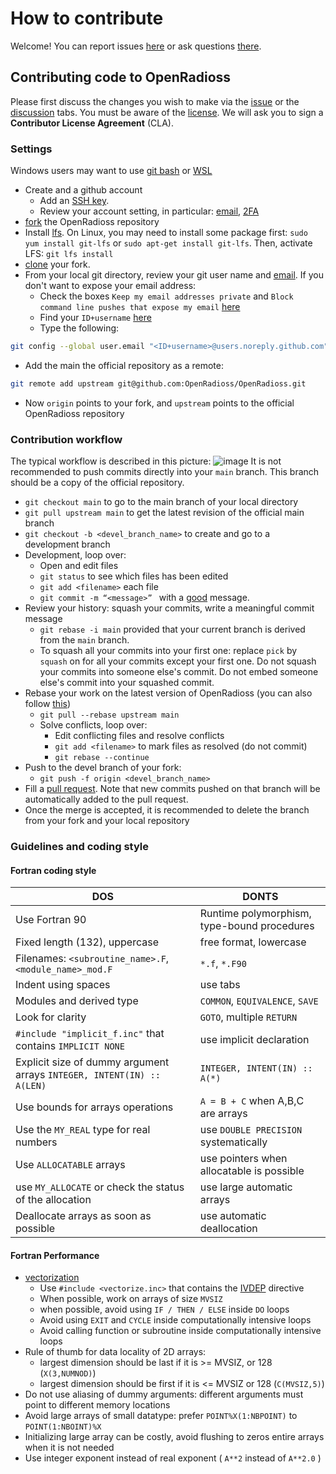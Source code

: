 # How to contribute

Welcome! You can report issues [here](https://github.com/OpenRadioss/OpenRadioss/issues) or ask questions [there](https://github.com/OpenRadioss/OpenRadioss/discussions).

## Contributing code to OpenRadioss

Please first discuss the changes you wish to make via the [issue](https://github.com/OpenRadioss/OpenRadioss/issues) or the [discussion](https://github.com/OpenRadioss/OpenRadioss/discussions) tabs.
You must be aware of the [license](./LICENSE.md). We will ask you to sign a **Contributor License Agreement** (CLA).

### Settings

Windows users may want to use [git bash](https://gitforwindows.org/) or [WSL](https://docs.microsoft.com/en-us/windows/wsl/install)
* Create and a github account
    * Add an [SSH key](https://docs.github.com/en/authentication/connecting-to-github-with-ssh/generating-a-new-ssh-key-and-adding-it-to-the-ssh-agent). 
    * Review your account setting, in particular: [email](https://docs.github.com/en/account-and-profile/setting-up-and-managing-your-github-user-account/managing-email-preferences/setting-your-commit-email-address), [2FA](https://docs.github.com/en/authentication/securing-your-account-with-two-factor-authentication-2fa/configuring-two-factor-authentication)
* [fork](https://docs.github.com/en/get-started/quickstart/fork-a-repo) the OpenRadioss repository
* Install [lfs](https://git-lfs.github.com/). On Linux, you may need to install some package first: `sudo yum install git-lfs` or `sudo apt-get install git-lfs`. Then, activate LFS: `git lfs install`
* [clone](https://docs.github.com/en/repositories/creating-and-managing-repositories/cloning-a-repository) your fork.
* From your local git directory, review your git user name and [email](https://docs.github.com/en/account-and-profile/setting-up-and-managing-your-github-user-account/managing-email-preferences/setting-your-commit-email-address). If you don't want to expose your email address: 
    * Check the boxes `Keep my email addresses private` and  `Block command line pushes that expose my email` [here](https://github.com/settings/emails)
    * Find your `ID+username` [here](https://github.com/settings/emails)
    * Type the following:
```bash
git config --global user.email "<ID+username>@users.noreply.github.com"
```
* Add the main the official repository as a remote: 
```bash
git remote add upstream git@github.com:OpenRadioss/OpenRadioss.git
```
* Now `origin` points to your fork, and `upstream` points to the official OpenRadioss repository

### Contribution workflow 

The typical workflow is described in this picture:
![image](/doc/workflow.png)
It is not recommended to push commits directly into your `main` branch. This branch should be a copy of the official repository. 

* `git checkout main` to go to the main branch of your local directory
* `git pull upstream main` to get the latest revision of the official main branch
* `git checkout -b <devel_branch_name>` to create and go to a development branch   
* Development, loop over:  
    * Open and edit files  
    * `git status` to see which files has been edited  
    * `git add <filename>` each file
    * `git commit -m “<message>” `  with a [good](https://openpbs.atlassian.net/wiki/spaces/DG/pages/6193155/How+To+Write+a+Good+Git+Commit+Message) message.
* Review your history: squash your commits, write a meaningful commit message  
    * `git rebase -i main` provided that your current branch is derived from the `main` branch. 
    *  To squash all your commits into your first one: replace `pick` by `squash` on for all your commits except your first one. Do not squash your commits into someone else's commit. Do not embed someone else's commit into your squashed commit. 
* Rebase your work on the latest version of OpenRadioss (you can also follow [this](https://openpbs.atlassian.net/wiki/spaces/DG/pages/1183744006/Rebasing+Your+Dev+Branch))
    * `git pull --rebase upstream main`  
    * Solve conflicts, loop over:  
       * Edit conflicting files and resolve conflicts 
       * `git add <filename>` to mark files as resolved (do not commit)
       * `git rebase --continue`  
* Push to the devel branch of your fork: 
    * `git push -f origin <devel_branch_name>` 
* Fill a [pull request](https://docs.github.com/en/pull-requests/collaborating-with-pull-requests/proposing-changes-to-your-work-with-pull-requests/creating-a-pull-request). Note that new commits pushed on that branch will be automatically added to the pull request. 
* Once the merge is accepted, it is recommended to delete the branch from your fork and your local repository  

### Guidelines and coding style

#### Fortran coding style

| DOS                   | DONTS                       |
|-----------------------|-----------------------------|
| Use Fortran 90  |  Runtime polymorphism, type-bound procedures|
| Fixed length (132), uppercase    |  free format, lowercase                           |
| Filenames: `<subroutine_name>.F`, `<module_name>_mod.F` |`*.f`, `*.F90`   |
| Indent using spaces | use tabs | 
| Modules and derived type   |`COMMON`, `EQUIVALENCE`, `SAVE`|
| Look for clarity                        |`GOTO`, multiple `RETURN` | 
| `#include "implicit_f.inc"` that contains `IMPLICIT NONE` | use implicit declaration |
| Explicit size of dummy argument arrays  `INTEGER, INTENT(IN) :: A(LEN)`  | `INTEGER, INTENT(IN) :: A(*)` |
| Use bounds for arrays operations | `A = B + C` when A,B,C are arrays     |
| Use the `MY_REAL` type for real numbers  | use `DOUBLE PRECISION` systematically |
| Use `ALLOCATABLE` arrays |use pointers when allocatable is possible |
| use `MY_ALLOCATE` or check the status of the allocation | use large automatic arrays |
| Deallocate arrays as soon as possible | use automatic deallocation |


#### Fortran Performance 

* [vectorization](https://en.wikipedia.org/wiki/Automatic_vectorization)
    * Use `#include <vectorize.inc>` that contains the [IVDEP](https://www.intel.com/content/www/us/en/develop/documentation/fortran-compiler-oneapi-dev-guide-and-reference/top/language-reference/a-to-z-reference/h-to-i/ivdep.html) directive
    * When possible, work on arrays of size `MVSIZ` 
    * when possible, avoid using `IF / THEN / ELSE` inside `DO` loops
    * Avoid using `EXIT` and `CYCLE` inside computationally intensive loops
    * Avoid calling function or subroutine inside computationally intensive loops 
* Rule of thumb for data locality of 2D arrays:
    * largest dimension should be last if it is >= MVSIZ, or 128 (`X(3,NUMNOD)`)
    * largest dimension should be first if it is <= MVSIZ or 128 (`C(MVSIZ,5)`)
* Do not use aliasing of dummy arguments: different arguments must point to different memory locations
* Avoid large arrays of small datatype: prefer `POINT%X(1:NBPOINT)` to `POINT(1:NBOINT)%X`
* Initializing large array can be costly, avoid flushing to zeros entire arrays when it is not needed
* Use integer exponent instead of real exponent ( `A**2` instead of `A**2.0` )

